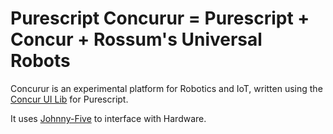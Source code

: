 # Purescript Concurur = Purescript + Concur + Rossum's Universal Robots

Concurur is an experimental platform for Robotics and IoT, written using the [Concur UI Lib](https://github.com/ajnsit/purescript-concur) for Purescript.

It uses [Johnny-Five](https://github.com/ajnsit/purescript-johnny-five) to interface with Hardware.

